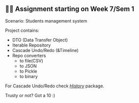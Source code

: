<h2>🥱🥱 Assignment starting on Week 7/Sem 1</h2>

<p>Scenario: Students management system</p>

<p>Project contains:</p>

<ul>
<li>DTO (Data Transfer Object)</li>
<li>Iterable Repository</li>
<li>Cascade Undo/Redo (&Timeline)</li>
<li>Repo converters
  <ul>
    <li>to file(CSV)</li>
    <li>to JSON</li>
    <li>to Pickle</li>
    <li>to binary</li>
  </ul>
</li>
</ul>

<p>For Cascade Undo/Redo check <i><a href="https://github.com/cinnamonbreakfast/uni_implementations/tree/master/FP/W7/Project/History"><u>History</u></a></i> package.</p>

<p>Trusty or not? Got a 10 :)</p>
